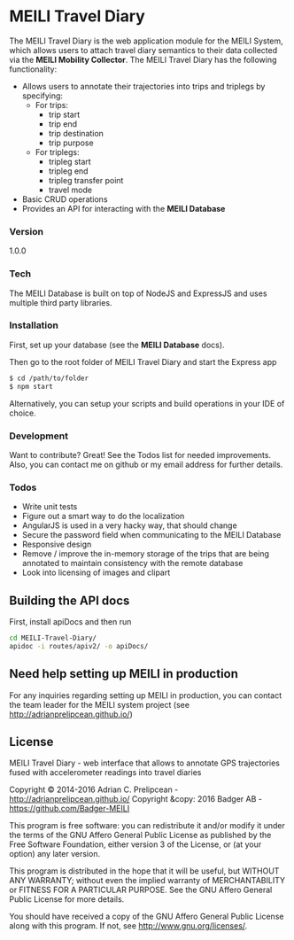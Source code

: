 # MEILI Travel Diary

The MEILI Travel Diary is the web application module for the MEILI System, which allows users to attach travel diary semantics to their data collected via the **MEILI Mobility Collector**. The MEILI Travel Diary has the following functionality:
- Allows users to annotate their trajectories into trips and triplegs by specifying:
    - For trips:
        - trip start
        - trip end
        - trip destination
        - trip purpose
    - For triplegs: 
        - tripleg start
        - tripleg end 
        - tripleg transfer point
        - travel mode
- Basic CRUD operations 
- Provides an API for interacting with the **MEILI Database**

### Version
1.0.0

### Tech

The MEILI Database is built on top of NodeJS and ExpressJS and uses multiple third party libraries.

### Installation

First, set up your database (see the **MEILI Database** docs).

Then go to the root folder of MEILI Travel Diary and start the Express app
```sh
$ cd /path/to/folder
$ npm start
```

Alternatively, you can setup your scripts and build operations in your IDE of choice.

### Development

Want to contribute? Great! See the Todos list for needed improvements. Also, you can contact me on github or my email address for further details. 
 
### Todos

 - Write unit tests
 - Figure out a smart way to do the localization 
 - AngularJS is used in a very hacky way, that should change  
 - Secure the password field when communicating to the MEILI Database 
 - Responsive design
 - Remove / improve the in-memory storage of the trips that are being annotated to maintain consistency with the remote database
 - Look into licensing of images and clipart 

## Building the API docs 
First, install apiDocs and then run

```sh
cd MEILI-Travel-Diary/
apidoc -i routes/apiv2/ -o apiDocs/
```


Need help setting up MEILI in production
----
For any inquiries regarding setting up MEILI in production, you can contact the team leader for the MEILI system project (see http://adrianprelipcean.github.io/)

License
----

MEILI Travel Diary - web interface that allows to annotate GPS trajectories
 fused with accelerometer readings into travel diaries

Copyright &copy; 2014-2016 Adrian C. Prelipcean - http://adrianprelipcean.github.io/ 
Copyright &copy: 2016 Badger AB - https://github.com/Badger-MEILI

 This program is free software: you can redistribute it and/or modify
 it under the terms of the GNU Affero General Public License as
 published by the Free Software Foundation, either version 3 of the
 License, or (at your option) any later version.

 This program is distributed in the hope that it will be useful,
 but WITHOUT ANY WARRANTY; without even the implied warranty of
 MERCHANTABILITY or FITNESS FOR A PARTICULAR PURPOSE.  See the
 GNU Affero General Public License for more details.

 You should have received a copy of the GNU Affero General Public License
 along with this program.  If not, see <http://www.gnu.org/licenses/>.
